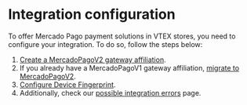 # Integration configuration 

To offer Mercado Pago payment solutions in VTEX stores, you need to configure your integration. To do so, follow the steps below: 

1. [Create a MercadoPagoV2 gateway affiliation](/developers/en/docs/vtex/integration/create-gateway-affiliation-v2). 
2. If you already have a MercadoPagoV1 gateway affiliation, [migrate to MercadoPagoV2](/developers/en/docs/vtex/integration/v1-v2-migration). 
3. [Configure Device Fingerprint](/developers/en/docs/vtex/integration/configure-device-fingerprint). 
4. Additionally, check our [possible integration errors](/developers/en/docs/vtex/integration/possible-errors) page. 
